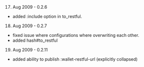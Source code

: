 17. Aug 2009 - 0.2.6

* added :include option in to_restful.

18. Aug 2009 - 0.2.7

* fixed issue where configurations where overwriting each other. 
* added hash#to_restful

19. Aug 2009 - 0.2.11

* added ability to publish :wallet-restful-url (explicitly collapsed)